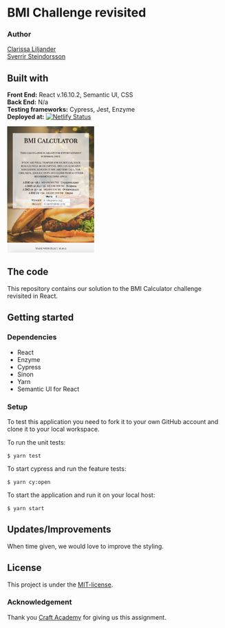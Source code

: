 # BMI Challenge revisited
### Author  
[Clarissa Liljander](https://github.com/clalil)  
[Sverrir Steindorsson](https://github.com/shsteindorsson)
## Built with  
**Front End:** React v.16.10.2, Semantic UI, CSS  
**Back End:** N/a  
**Testing frameworks:** Cypress, Jest, Enzyme  
**Deployed at:** [![Netlify Status](https://api.netlify.com/api/v1/badges/99dac90e-012f-4344-b7b2-212f4df43f93/deploy-status)](https://app.netlify.com/sites/bmicalculator-react/deploys)

<img src="./src/img/readme.png" alt="Image of app" width="40%">

## The code   
This repository contains our solution to the BMI Calculator challenge revisited in React.

## Getting started
### Dependencies  
* React   
* Enzyme
* Cypress 
* Sinon
* Yarn
* Semantic UI for React

### Setup   
To test this application you need to fork it to your own GitHub account and clone it to your local workspace.  

To run the unit tests:  
```
$ yarn test
```  
To start cypress and run the feature tests:  
```
$ yarn cy:open
```
To start the application and run it on your local host:
```
$ yarn start
```

## Updates/Improvements  
When time given, we would love to improve the styling.

## License  
This project is under the [MIT-license](https://en.wikipedia.org/wiki/MIT_License).

### Acknowledgement  
Thank you [Craft Academy](https://craftacademy.se) for giving us this assignment.  